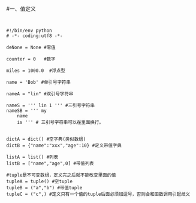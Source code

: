 #一、值定义

<pre><code>

#!/bin/env python
# -*- coding:utf8 -*-

deNone = None #零值

counter = 0   #数字

miles = 1000.0  #浮点型

name = 'Bob' #单引号字符串

nameA = "lin" #双引号字符串

nameS = ''' lin 1 ''' #三引号字符串
nameSB = ''' my
    name
    is ''' # 三引号字符串可以在里面换行。
    

dictA = dict() #空字典(类似数组)
dictB = {"name":"xxx","age":10} #定义带值字典

listA = list() #列表
listB = ["name","age",0] #带值列表

#tuple是不可变数组，定义完之后就不能改变里面的值
tupleA = tuple() #空tuple
tupleB = ("a","b") #带值tuple
tupleC = ("c",) #定义只有一个值的tuple后面必须加逗号，否则会和函数调用引起歧义

</code></pre>
